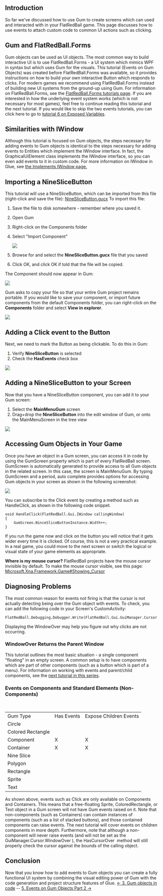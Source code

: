 ## Introduction

So far we've discussed how to use Gum to create screens which can used and interacted with in your FlatRedBall game. This page discusses how to use events to attach custom code to common UI actions such as clicking.

## Gum and FlatRedBall.Forms

Gum objects can be used as UI objects. The most common way to build interactive UI is to use FlatRedBall.Forms - a UI system which mimics WPF in syntax but which uses Gum for the visuals. This tutorial (Events on Gum Objects) was created before FlatRedBall.Forms was available, so it provides instructions on how to build your own interactive Button which responds to clicks. For modern games we recommend using FlatRedBall.Forms instead of building new UI systems from the ground-up using Gum. For information on FlatRedBall.Forms, see the [FlatRedBall.Forms tutorials page](/documentation/tutorials/flatredball-forms.md). If you are interested in how the underlying event system works (which is not necessary for most games), feel free to continue reading this tutorial and the next tutorial. If you would like to skip the two events tutorials, you can click here to go to [tutorial 6 on Exposed Variables](/documentation/tools/gum/tutorials/tutorials-gum-exposed-variables.md).

## Similarities with IWindow

Although this tutorial is focused on Gum objects, the steps necessary for adding events to Gum objects is identical to the steps necessary for adding events to Entities which implement the IWindow interface. In fact, the GraphicalUiElement class implements the IWindow interface, so you can even add events to it in custom code. For more information on IWindow in Glue, see [the Implements IWindow page.](/documentation/tools/glue-reference/entities/glue-reference-implements-iwindow.md "Glue:Reference:Entities:Implements IWindow")

## Importing a NineSliceButton

This tutorial will use a NineSliceButton, which can be imported from this file (right-click and save the file): [NineSliceButton.gucx](/content/Tutorials/Gum/NineSliceButton.gucx) To import this file:

1.  Save the file to disk somewhere - remember where you saved it.

2.  Open Gum

3.  Right-click on the Components folder

4.  Select "Import Component"

    ![](/media/2019-01-img_5c3e082a718b5.png)

5.  Browse for and select the **NineSliceButton.gucx** file that you saved

6.  Click OK, and click OK if told that the file will be copied.

The Component should now appear in Gum:

![](/media/2023-08-img_64d0e12288bb6.png)

Gum asks to copy your file so that your entire Gum project remains portable. If you would like to save your component, or import future components from the default Components folder, you can right-click on the **Components** folder and select **View in explorer**.

![](/media/2023-08-img_64d0e033e30e6.png)

## Adding a Click event to the Button

Next, we need to mark the Button as being clickable. To do this in Gum:

1.  Verify **NineSliceButton** is selected
2.  Check the **HasEvents** check box

![](/media/2023-08-img_64d0e13e8e6c0.png)

## 

## Adding a NineSliceButton to your Screen

Now that you have a NineSliceButton component, you can add it to your Gum screen:

1.  Select the **MainMenuGum** screen
2.  Drag+drop the **NineSliceButton** into the edit window of Gum, or onto the MainMenuScreen in the tree view

[![](/media/2016-01-07_06-21-22.gif)](/media/2016-01-07_06-21-22.gif)

## Accessing Gum Objects in Your Game

Once you have an object in a Gum screen, you can access it in code by using the GumScreen property which is part of every FlatRedBall screen.  GumScreen is automatically generated to provide access to all Gum objects in the related screen. In this case, the screen is MainMenuGum. By typing GumScreen and a period, auto complete provides options for accessing Gum objects in your screen as shown in the following screenshot:

![](/media/2023-08-img_64d0e7f661d0b.png)

You can subscribe to the Click event by creating a method such as HandleClick, as shown in the following code snippet.

    void HandleClick(FlatRedBall.Gui.IWindow callingWindow)
    {
        GumScreen.NinceSliceButtonInstance.Width++;
    }

If you run the game now and click on the button you will notice that it gets wider every time it is clicked. Of course, this is not a very practical example. In a real game, you could move to the next screen or switch the logical or visual state of your game elements as appropriate.

**Where is my mouse cursor?** FlatRedBall projects have the mouse cursor invisible by default. To make the mouse cursor visible, see this page: [Microsoft.Xna.Framework.Game#Showing_Cursor](/frb/docs/index.php?title=Microsoft.Xna.Framework.Game#Showing_Cursor "Microsoft.Xna.Framework.Game")

## Diagnosing Problems

The most common reason for events not firing is that the cursor is not actually detecting being over the Gum object with events. To check, you can add the following code in your Screen's CustomActivity:

``` lang:c#
FlatRedBall.Debugging.Debugger.Write(FlatRedBall.Gui.GuiManager.Cursor.WindowOver);
```

Displaying the WindowOver may help you figure out why clicks are not occurring.

### WindowOver Returns the Parent Window

This tutorial outlines the most basic situation - a single component "floating" in an empty screen. A common setup is to have components which are part of other components (such as a button which is part of a menu). For information on working with events and parent/child components, see the [next tutorial in this series](/documentation/tools/gum/tutorials/5-events-on-gum-objects-part-2.md).

### Events on Components and Standard Elements (Non-Components)

 

|                   |            |                        |
|-------------------|------------|------------------------|
| Gum Type          | Has Events | Expose Children Events |
| Circle            |            |                        |
| Colored Rectangle |            |                        |
| Component         | X          | X                      |
| Container         | X          | X                      |
| Nine Slice        |            |                        |
| Polygon           |            |                        |
| Rectangle         |            |                        |
| Sprite            |            |                        |
| Text              |            |                        |

As shown above, events such as Click are only available on Components and Containers. This means that a free-floating Sprite, ColoredRectangle, or Text object in a Gum screen will not have Gum events raised on it. Note that non-components (such as Containers) can contain instances of components (such as a list of stacked buttons), and those contained components can raise events. The next tutorial will cover events on children components in more depth. Furthermore, note that although a non-component will never raise events (and will not be set as the GuiManager.Cursor.WindowOver ), the HasCursorOver  method will still properly check the cursor against the bounds of the calling object.

## Conclusion

Now that you know how to add events to Gum objects you can create a fully functional UI system by combining the visual editing power of Gum with the code generation and project structure features of Glue. [\<- 3. Gum objects in code](/documentation/tools/gum/tutorials/tutorials-gum-gum-objects-in-code.md) -- [5. Events on Gum Objects Part 2 -\>](/documentation/tools/gum/tutorials/5-events-on-gum-objects-part-2.md)
